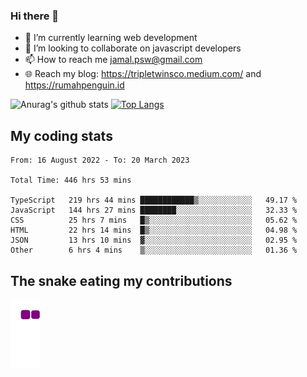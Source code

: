 ### Hi there 👋

<!--
**padepokanpenguin/padepokanpenguin** is a ✨ _special_ ✨ repository because its `README.md` (this file) appears on your GitHub profile.
-->

- 🌱 I’m currently learning  web development
- 👯 I’m looking to collaborate on javascript developers
- 📫 How to reach me jamal.psw@gmail.com
- 🌐 Reach my blog:
   https://tripletwinsco.medium.com/ and
   https://rumahpenguin.id

![Anurag's github stats](https://github-readme-stats.vercel.app/api?username=padepokanpenguin&count_private=true&disable_animations=false&show_icons=true&theme=default)
[![Top Langs](https://github-readme-stats.vercel.app/api/top-langs/?username=padepokanpenguin&theme=default&layout=compact)](https://github.com/padepokanpenguin)

## My coding stats

<!--START_SECTION:waka-->

```text
From: 16 August 2022 - To: 20 March 2023

Total Time: 446 hrs 53 mins

TypeScript   219 hrs 44 mins ████████████▒░░░░░░░░░░░░   49.17 %
JavaScript   144 hrs 27 mins ████████░░░░░░░░░░░░░░░░░   32.33 %
CSS          25 hrs 7 mins   █▒░░░░░░░░░░░░░░░░░░░░░░░   05.62 %
HTML         22 hrs 14 mins  █▒░░░░░░░░░░░░░░░░░░░░░░░   04.98 %
JSON         13 hrs 10 mins  ▓░░░░░░░░░░░░░░░░░░░░░░░░   02.95 %
Other        6 hrs 4 mins    ▒░░░░░░░░░░░░░░░░░░░░░░░░   01.36 %
```

<!--END_SECTION:waka-->


## The snake eating my contributions
![snake gif](https://github.com/padepokanpenguin/padepokanpenguin/blob/output/github-contribution-grid-snake.gif)
